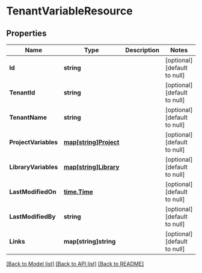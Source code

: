 # TenantVariableResource

## Properties
Name | Type | Description | Notes
------------ | ------------- | ------------- | -------------
**Id** | **string** |  | [optional] [default to null]
**TenantId** | **string** |  | [optional] [default to null]
**TenantName** | **string** |  | [optional] [default to null]
**ProjectVariables** | [**map[string]Project**](Project.md) |  | [optional] [default to null]
**LibraryVariables** | [**map[string]Library**](Library.md) |  | [optional] [default to null]
**LastModifiedOn** | [**time.Time**](time.Time.md) |  | [optional] [default to null]
**LastModifiedBy** | **string** |  | [optional] [default to null]
**Links** | **map[string]string** |  | [optional] [default to null]

[[Back to Model list]](../README.md#documentation-for-models) [[Back to API list]](../README.md#documentation-for-api-endpoints) [[Back to README]](../README.md)


